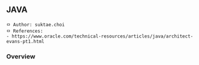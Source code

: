 ## JAVA

```
ㅁ Author: suktae.choi
ㅁ References:
- https://www.oracle.com/technical-resources/articles/java/architect-evans-pt1.html
```

### Overview
